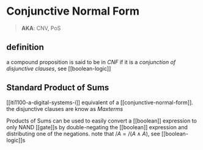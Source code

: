 # Conjunctive Normal Form

> **AKA**: CNV, PoS

## definition

a compound proposition is said to be in _CNF_ if it is a _conjunction of disjunctive clauses_, see [[boolean-logic]]

## Standard Product of Sums

[[iti1100-a-digital-systems-i]] equivalent of a [[conjunctive-normal-form]]. the disjunctive clauses are know as _Maxterms_

Products of Sums can be used to easily convert a [[boolean]] expression to only NAND [[gate]]s by double-negating the [[boolean]] expression and distributing one of the negations. note that $/A = /(A \land A)$, see [[boolean-logic]]s
